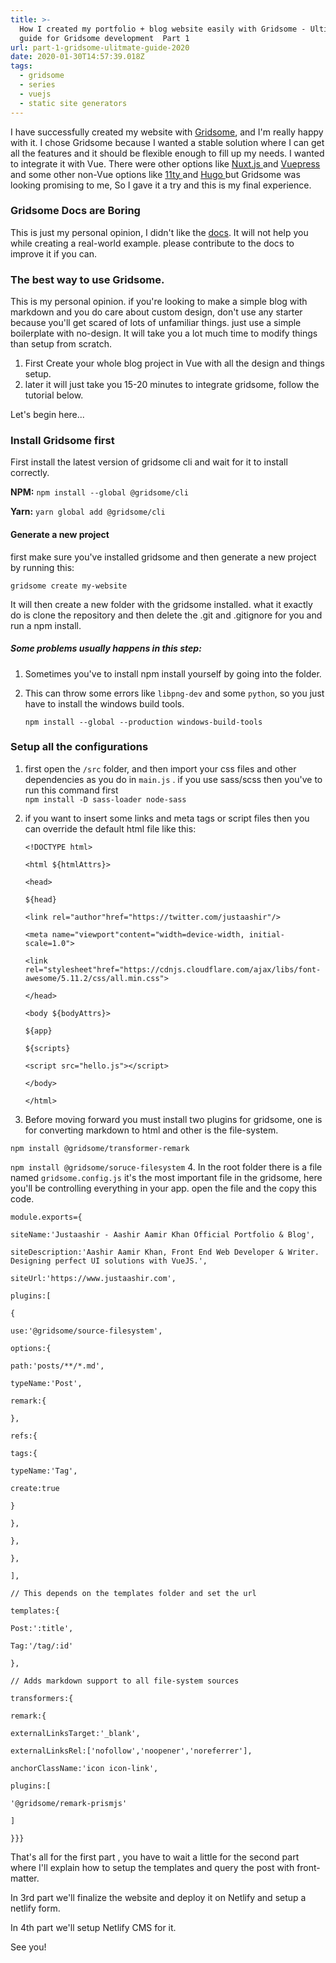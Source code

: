 ```yaml
---
title: >-
  How I created my portfolio + blog website easily with Gridsome - Ultimate
  guide for Gridsome development  Part 1
url: part-1-gridsome-ulitmate-guide-2020
date: 2020-01-30T14:57:39.018Z
tags:
  - gridsome
  - series
  - vuejs
  - static site generators
---
```

I have successfully created my website with [Gridsome](gridsome.com), and I'm really happy with it. I chose Gridsome because I wanted a stable solution where I can get all the features and it should be flexible enough to fill up my needs. I wanted to integrate it with Vue. There were other options like [Nuxt.js ](nuxtjs.org)and [Vuepress ](https://vuepress.vuejs.org/)and some other non-Vue options like [11ty ](https://www.11ty.dev/)and [Hugo ](https://gohugo.io/)but Gridsome was looking promising to me, So I gave it a try and this is my final experience.

### Gridsome Docs are Boring

This is just my personal opinion, I didn't like the [docs](https://gridsome.org/docs/). It will not help you while creating a real-world example.  please contribute to the docs to improve it if you can. 

### The best way to use Gridsome.

This is my personal opinion. if you're looking to make a simple blog with markdown and you do care about custom design, don't use any starter because you'll get scared of lots of unfamiliar things.  just use a simple boilerplate with no-design. It will take you a lot much time to modify things than setup from scratch. 

1. First Create your whole blog project in Vue with all the design and things setup.
2. later it will just take you 15-20 minutes to integrate gridsome, follow the tutorial below.

Let's begin here...

### Install Gridsome first

First install the latest version of gridsome cli and wait for it to install correctly.

**NPM:** `npm install --global @gridsome/cli`

**Yarn:** `yarn global add @gridsome/cli`

#### Generate a new project 

first make sure you've installed gridsome and then generate a new project by running this:

`gridsome create my-website`

It will then create a new folder with the gridsome installed. what it exactly do is clone the repository and then delete the .git and .gitignore for you and run a npm install. 

##### Some problems usually happens in this step:

1. Sometimes you've to install npm install yourself  by going into the folder.
2. This can throw some errors like `libpng-dev` and some `python`, so you just have to install the windows build tools.

   `npm install --global --production windows-build-tools`

### Setup all the configurations

1.  first open the `/src` folder, and then import your css files and other dependencies as you do in `main.js` . if you use sass/scss then you've to run this command first\
   `npm install -D sass-loader node-sass`
2. if you want to insert some links and meta tags or script files then you can override the default html file like this:

   `<!DOCTYPE html>`

   `<html ${htmlAttrs}>`

   `<head>`

   `${head}`

   `<link rel="author"href="https://twitter.com/justaashir"/>`

   `<meta name="viewport"content="width=device-width, initial-scale=1.0">`

   `<link rel="stylesheet"href="https://cdnjs.cloudflare.com/ajax/libs/font-awesome/5.11.2/css/all.min.css">`

   `</head>`

   `<body ${bodyAttrs}>`

   `${app}`

   `${scripts}`

   `<script src="hello.js"></script>`

   `</body>`

   `</html>`
3.  Before moving forward you must install two plugins for gridsome, one is for converting markdown to html and other is the file-system.

   `npm install @gridsome/transformer-remark `

   `npm install @gridsome/soruce-filesystem`
4.  In the root folder there is a file named `gridsome.config.js` it's the most important file in the gridsome, here you'll be controlling everything in your app. open the file and the copy this code.

   `module.exports={`

   `siteName:'Justaashir - Aashir Aamir Khan Official Portfolio & Blog',`

   `siteDescription:'Aashir Aamir Khan, Front End Web Developer & Writer. Designing perfect UI solutions with VueJS.',`

   `siteUrl:'https://www.justaashir.com',`

   `plugins:[`

   `{`

   `use:'@gridsome/source-filesystem',`

   `options:{`

   `path:'posts/**/*.md',`

   `typeName:'Post',`

   `remark:{`

   `},`

   `refs:{`

   `tags:{`

   `typeName:'Tag',`

   `create:true`

   `}`

   `},`

   `},`

   `},`

   `],`

   `// This depends on the templates folder and set the url`

   `templates:{`

   `Post:':title',`

   `Tag:'/tag/:id'`

   `},`

   `// Adds markdown support to all file-system sources`

   `transformers:{`

   `remark:{`

   `externalLinksTarget:'_blank',`

   `externalLinksRel:['nofollow','noopener','noreferrer'],`

   `anchorClassName:'icon icon-link',`

   `plugins:[`

   `'@gridsome/remark-prismjs'`

   `]`

   `}}}`



That's all for the first part , you have to wait a little for the second part where I'll explain how to setup the templates and query the post with front-matter. 

In 3rd part we'll finalize the website and deploy it on Netlify and setup a netlify form.

In 4th part we'll setup Netlify CMS for it.





See you!
